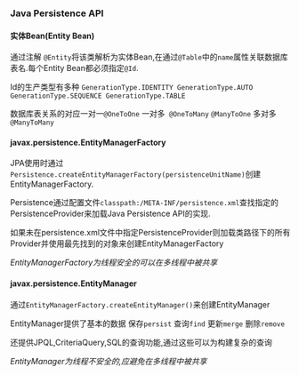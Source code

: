 ### Java Persistence API

#### 实体Bean(Entity Bean) 

通过注解 `@Entity`将该类解析为实体Bean,在通过`@Table`中的`name`属性关联数据库表名.每个Entity Bean都必须指定`@Id`.

Id的生产类型有多种 `GenerationType.IDENTITY GenerationType.AUTO GenerationType.SEQUENCE GenerationType.TABLE` 

数据库表关系的对应一对一`@OneToOne`  一对多` @OneToMany` `@ManyToOne`  多对多` @ManyToMany`

#### javax.persistence.EntityManagerFactory

JPA使用时通过`Persistence.createEntityManagerFactory(persistenceUnitName)`创建EntityManagerFactory. 

Persistence通过配置文件`classpath:/META-INF/persistence.xml`查找指定的PersistenceProvider来加载Java Persistence API的实现.

如果未在persistence.xml文件中指定PersistenceProvider则加载类路径下的所有Provider并使用最先找到的对象来创建EntityManagerFactory

<i>EntityManagerFactory为线程安全的可以在多线程中被共享</i>

#### javax.persistence.EntityManager

通过`EntityManagerFactory.createEntityManager()`来创建EntityManager

EntityManager提供了基本的数据 保存`persist` 查询`find` 更新`merge` 删除`remove`

还提供JPQL,CriteriaQuery,SQL的查询功能,通过这些可以为构建复杂的查询

<i>EntityManager为线程不安全的,应避免在多线程中被共享</i>
